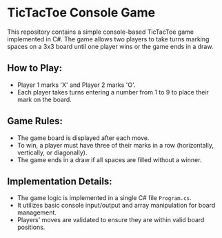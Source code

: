 # TicTacToe Console Game

This repository contains a simple console-based TicTacToe game implemented in C#. The game allows two players to take turns marking spaces on a 3x3 board until one player wins or the game ends in a draw.

## How to Play:
- Player 1 marks 'X' and Player 2 marks 'O'.
- Each player takes turns entering a number from 1 to 9 to place their mark on the board.

## Game Rules:
- The game board is displayed after each move.
- To win, a player must have three of their marks in a row (horizontally, vertically, or diagonally).
- The game ends in a draw if all spaces are filled without a winner.

## Implementation Details:
- The game logic is implemented in a single C# file `Program.cs`.
- It utilizes basic console input/output and array manipulation for board management.
- Players' moves are validated to ensure they are within valid board positions.